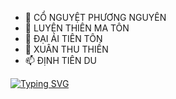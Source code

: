 - 👋 CỔ NGUYỆT PHƯƠNG NGUYÊN
- 👀 LUYỆN THIÊN MA TÔN
- 🌱 ĐẠI ÁI TIÊN TÔN
- 💞️ XUÂN THU THIỀN
- 📫 ĐỊNH TIÊN DU

<!---
LyNhatLong/LyNhatLong is a ✨ special ✨ repository because its `README.md` (this file) appears on your GitHub profile.
You can click the Preview link to take a look at your changes.
--->
[![Typing SVG](https://readme-typing-svg.demolab.com?font=Fira+Code&duration=1000&pause=100&width=435&lines=%C4%90%E1%BA%A1i+%C3%81i+Ti%C3%AAn+T%C3%B4n+C%E1%BB%95+Nguy%E1%BB%87t+Ph%C6%B0%C6%A1ng+Nguy%C3%AAn%2C+%C4%91%E1%BA%A7u+ti%C3%AAn+l%C3%A0+%C4%91%C3%A3+tr%E1%BA%A3i+qua+C%E1%BB%95+Nguy%E1%BB%87t+nh%E1%BA%A5t+t%E1%BB%99c+b%E1%BB%8B+di%E1%BB%87t%2C+m%E1%BB%99t+l%C3%B2ng+mu%E1%BB%91n+tr%C3%B9ng+ki%E1%BA%BFn+C%E1%BB%95+Nguy%E1%BB%87t+nh%E1%BA%A5t+t%E1%BB%99c%2C+nh%C6%B0ng+l%E1%BA%A1i+b%E1%BB%8B+ch%C3%ADnh+m%C3%ACnh+thanh+mai+tr%C3%BAc+m%C3%A3+B%E1%BA%A1ch+Ng%C6%B0ng+B%C4%83ng+ph%E1%BA%A3n+b%E1%BB%99i%2C+v%E1%BB%81+sau+t%E1%BA%A1i+b%E1%BA%AFc+nguy%C3%AAn%2C+l%C3%A0m+quen+m%E1%BB%99t+v%E1%BB%8B+d%C3%A1m+y%C3%AAu+d%C3%A1m+h%E1%BA%ADn+thi%E1%BA%BFu+n%E1%BB%AF+C%C3%A1t+Dao%2C+h%E1%BA%AFn+b%E1%BB%8B+C%C3%A1t+Dao+th%E1%BA%ADt+t%C3%ACnh+c%C3%B9ng+d%C3%A1m+y%C3%AAu+d%C3%A1m+h%E1%BA%ADn+%C4%91%E1%BA%A3+%C4%91%E1%BB%99ng%2C+th%E1%BA%BF+l%C3%A0+quy%E1%BA%BFt+%C4%91%E1%BB%8Bnh+mang+l%C3%AAn+n%C3%A0ng+c%C3%B9ng+m%E1%BB%99t+ch%E1%BB%97+m%E1%BA%A1o+hi%E1%BB%83m%2C+nh%C6%B0ng+C%C3%A1t+Dao+l%E1%BA%A1i+ch%E1%BA%BFt+%E1%BB%9F+trong+ng%E1%BB%B1c+c%E1%BB%A7a+h%E1%BA%AFn%2C+t%E1%BA%A1i+B%C3%A1t+Th%E1%BA%ADp+B%C3%A1t+Gi%C3%A1c+Ch%C3%A2n+D%C6%B0%C6%A1ng+L%C3%A2u+%2C+Ph%C6%B0%C6%A1ng+Nguy%C3%AAn+c%C3%B9ng+n%E1%BB%AF+gi%E1%BA%A3+nam+trang+H%E1%BA%AFc+L%C3%A2u+Lan+y%C3%AAu+nhau%2C+nh%C6%B0ng+l%E1%BA%A1i+b%E1%BB%8B+ng%C6%B0%E1%BB%9Di+mang+b%C3%A1t+chuy%E1%BB%83n+c%E1%BB%95+%C4%91%E1%BA%A9y+l%C3%AAn+Ch%C3%A2n+D%C6%B0%C6%A1ng+l%C3%A2u+M%C3%A3+H%E1%BB%93ng+V%E1%BA%ADn+%C4%91%E1%BB%95+t%E1%BB%99i%2C+tr%E1%BB%9F+th%C3%A0nh+m%E1%BB%A5c+ti%C3%AAu+c%C3%B4ng+k%C3%ADch%2C+h%E1%BA%AFn+%C4%91%C3%A0nh+ph%E1%BA%A3i+c%C3%B9ng+H%E1%BA%AFc+L%C3%A2u+Lan+ch%E1%BA%A1y+tr%E1%BB%91n+%C4%91%E1%BA%BFn+t%E1%BA%ADn+%C4%91%E1%BA%A9u+t%E1%BA%ADn+%C4%91%C3%A2u%2C+nh%C6%B0ng+H%E1%BA%AFc+L%C3%A2u+Lan+l%E1%BA%A1i+l%E1%BA%A1i+b%E1%BB%8B+%E1%BA%A2nh+V%C3%B4+T%C3%A0+c%C6%B0%E1%BB%A1ng+%C3%A9p+n%C3%B4+d%E1%BB%8Bch+bi%E1%BA%BFn+th%C3%A0nh+n%C3%B4+l%E1%BB%87%2C+h%E1%BA%AFn+v%C3%AC+c%E1%BB%A9u+H%E1%BA%AFc+L%C3%A2u+Lan+b%E1%BB%8F+ra+c%E1%BB%B1c+l%E1%BB%9Bn+c%E1%BB%91+g%E1%BA%AFng......+%C4%91%E1%BB%A7+lo%E1%BA%A1i+nh%C6%B0+th%E1%BA%BF%2C+l%E1%BB%87nh+%C4%90%E1%BA%A1i+%C3%81i+Ti%C3%AAn+T%C3%B4n+chuy%E1%BB%83n+bi%E1%BA%BFn%2C+t%E1%BB%AB+thanh+Mao+S%C6%A1n+%C4%91i+ra+thi%E1%BA%BFu+ni%C3%AAn+%C4%91%C3%A3+bi%E1%BA%BFn+th%C3%A0nh+nam+nh%C3%A2n%2C+t%E1%BB%AB+m%E1%BB%99t+l%C3%B2ng+b%C3%A1o+th%C3%B9+tr%C3%B9ng+ki%E1%BA%BFn+C%E1%BB%95+Nguy%E1%BB%87t+nh%E1%BA%A5t+t%E1%BB%99c+%C4%91%C3%A3+bi%E1%BA%BFn+th%C3%A0nh+v%C3%AC+v%E1%BA%A1n+d%C3%A2n+c%C6%B0%E1%BB%9Bp+%C4%91o%E1%BA%A1t+t%E1%BB%B1+do%2C+v%C3%B4+lu%E1%BA%ADn+d%E1%BB%8B+nh%C3%A2n+v%E1%BA%ABn+l%C3%A0+nh%C3%A2n+lo%E1%BA%A1i%2C+h%E1%BA%AFn+%C4%91%E1%BB%81u+%C4%91%E1%BB%91i+x%E1%BB%AD+nh%C6%B0+nhau%2C+Ph%C3%BAc+Di%E1%BB%87t+ma+t%C3%B4ng+%C4%90%E1%BA%A1i+Tuy%E1%BA%BFt+S%C6%A1n+ph%C3%BAc+%C4%91%E1%BB%8Ba%2C+li%E1%BB%81u+m%E1%BA%A1ng+nh%C3%A0+t%C3%ADnh+danh+tr%C3%B9+t%C3%ADnh+chung+s%E1%BB%A9c+m%E1%BA%A1nh+%C4%91%E1%BB%91i+kh%C3%A1ng+n%E1%BA%AFm+gi%E1%BB%AF+s%E1%BB%91+m%E1%BB%87nh+c%E1%BB%95+Thi%C3%AAn+%C4%90%C3%ACnh%2C+cu%E1%BB%91i+c%C3%B9ng+%C4%90%E1%BA%A1i+%C3%81i+Ti%C3%AAn+T%C3%B4n+th%C3%A0nh+c%C3%B4ng+ho%C3%A0nh+%C3%A1p+m%E1%BB%99t+th%E1%BA%BF%2C+c%C3%B9ng+B%E1%BA%A1ch+Ng%C6%B0ng+B%C4%83ng%2C+H%E1%BA%AFc+L%C3%A2u+Lan%2C+B%E1%BA%A1ch+Th%E1%BB%8F%2C+Tuy%E1%BA%BFt+Nhi%2C+Ki%E1%BB%81u+Ti+Li%E1%BB%85u+kh%C3%B4ng+bu%E1%BB%93n+kh%C3%B4ng+lo+v%C4%A9nh+vi%E1%BB%85n+c%C3%B9ng+m%E1%BB%99t+ch%E1%BB%97)](https://git.io/typing-svg)


